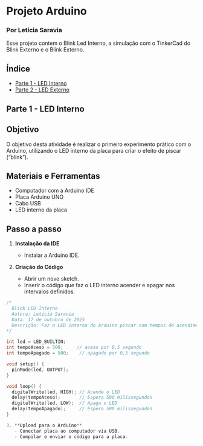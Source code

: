 # Projeto Arduino
### Por Letícia Saravia
Esse projeto contem o Blink Led Interno, a simulação com o TinkerCad do Blink Externo e o Blink Externo.

## Índice

- [Parte 1 - LED Interno](#parte-1---led-interno)
- [Parte 2 - LED Externo](#parte-2---led-externo)

## Parte 1 - LED Interno

## Objetivo

O objetivo desta atividade é realizar o primeiro experimento prático com o Arduino, utilizando o LED interno da placa para criar o efeito de piscar (“blink”).  

## Materiais e Ferramentas

- Computador com a Arduino IDE
- Placa Arduino UNO 
- Cabo USB
- LED interno da placa

## Passo a passo

1. **Instalação da IDE**  
   - Instalar a Arduino IDE.  

2. **Criação do Código**  
   - Abrir um novo sketch.  
   - Inserir o código que faz o LED interno acender e apagar nos intervalos definidos.

    
```cpp
/*
  Blink LED Interno
  Autora: Letícia Saravia
  Data: 17 de outubro de 2025
  Descrição: Faz o LED interno do Arduino piscar com tempos de acendimento (X) e apagamento (Y).
*/

int led = LED_BUILTIN;   
int tempoAceso = 500;     // aceso por 0,5 segundo
int tempoApagado = 500;    // apagado por 0,5 segundo

void setup() {
  pinMode(led, OUTPUT);  
}

void loop() {
  digitalWrite(led, HIGH); // Acende o LED
  delay(tempoAceso);       // Espera 500 milissegundos
  digitalWrite(led, LOW);  // Apaga o LED
  delay(tempoApagado);     // Espera 500 milissegundos
}

3. **Upload para o Arduino**  
   - Conectar placa ao computador via USB.  
   - Compilar e enviar o código para a placa.  

 
